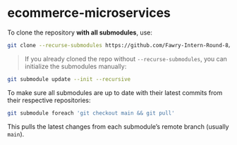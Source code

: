 # ecommerce-microservices

To clone the repository **with all submodules**, use:

```bash
git clone --recurse-submodules https://github.com/Fawry-Intern-Round-8/ecommerce-microservices.git
```

> If you already cloned the repo without `--recurse-submodules`, you can initialize the submodules manually:

```bash
git submodule update --init --recursive
```

To make sure all submodules are up to date with their latest commits from their respective repositories:

```bash
git submodule foreach 'git checkout main && git pull'
```

This pulls the latest changes from each submodule’s remote branch (usually `main`).

